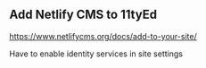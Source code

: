 ## Add Netlify CMS to 11tyEd

https://www.netlifycms.org/docs/add-to-your-site/




Have to enable identity services in site settings